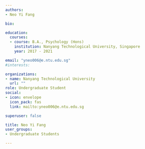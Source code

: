 ```yaml
---
authors:
- Neo Yi Fang

bio: 

education:
  courses:
  - course: B.A., Psychology (Hons)
    institution: Nanyang Technological University, Singapore
    year: 2017 - 2021

email: "yneo006@e.ntu.edu.sg"
#interests:

organizations:
- name: Nanyang Technological University
  url: ""
role: Undergraduate Student
social:
- icon: envelope
  icon_pack: fas
  link: mailto:yneo006@e.ntu.edu.sg

superuser: false

title: Neo Yi Fang
user_groups:
- Undergraduate Students

---
```


